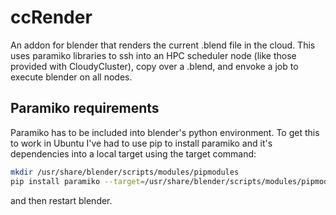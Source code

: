 # ccRender
An addon for blender that renders the current .blend file in the cloud.  This uses paramiko libraries to ssh into an HPC scheduler node (like those provided with CloudyCluster), copy over a .blend, and envoke a job to execute blender on all nodes.

## Paramiko requirements
Paramiko has to be included into blender's python environment.  To get this to work in Ubuntu I've had to use pip to install paramiko and it's dependencies into a local target using the target command:

```bash
mkdir /usr/share/blender/scripts/modules/pipmodules
pip install paramiko --target=/usr/share/blender/scripts/modules/pipmodules
```
and then restart blender.
